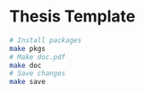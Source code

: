# Thesis Template

```bash
# Install packages
make pkgs
# Make doc.pdf
make doc
# Save changes
make save
```
